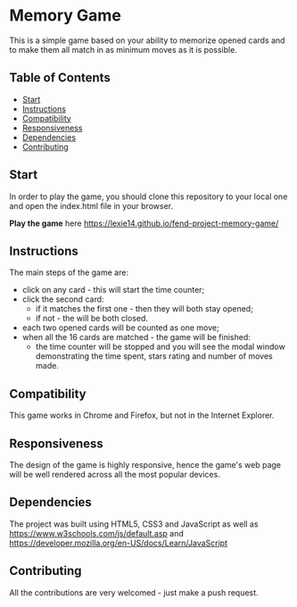 # Memory Game
This is a simple game based on your ability to memorize opened cards and to make them all match in as minimum moves as it is possible.

## Table of Contents

* [Start](#start)
* [Instructions](#instructions)
* [Compatibility](#contributing)
* [Responsiveness](#contributing)
* [Dependencies](#contributing)
* [Contributing](#contributing)

## Start
In order to play the game, you should clone this repository to your local one and open the index.html file in your browser.

**Play the game** here https://lexie14.github.io/fend-project-memory-game/


## Instructions

The main steps of the game are:
* click on any card - this will start the time counter;
* click the second card:
  * if it matches the first one - then they will both stay opened;
  * if not - the will be both closed.
* each two opened cards will be counted as one move;
* when all the 16 cards are matched - the game will be finished:
  * the time counter will be stopped and you will see the modal window demonstrating the time spent, stars rating and number of moves made.

## Compatibility
This game works in Chrome and Firefox, but not in the Internet Explorer.

## Responsiveness
The design of the game is highly responsive, hence the game's web page will be well rendered across all the most popular devices.

## Dependencies
The project was built using HTML5, CSS3 and JavaScript as well as https://www.w3schools.com/js/default.asp and https://developer.mozilla.org/en-US/docs/Learn/JavaScript

## Contributing
All the contributions are very welcomed - just make a push request.




